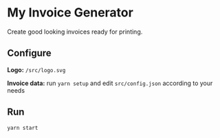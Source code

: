 # My Invoice Generator

Create good looking invoices ready for printing.

## Configure

**Logo:** `/src/logo.svg`

**Invoice data:** run `yarn setup` and edit `src/config.json` according to your needs

## Run

`yarn start`